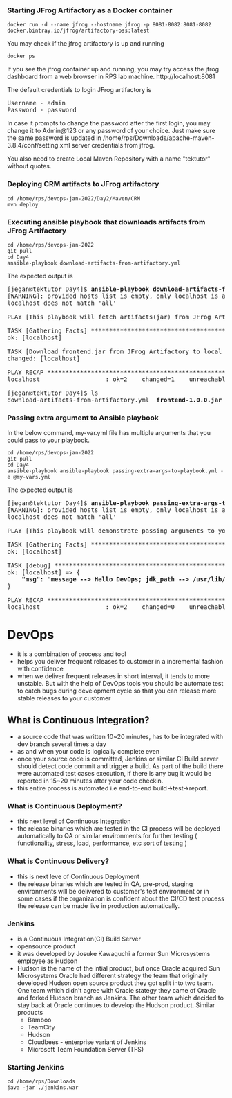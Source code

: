 ### Starting JFrog Artifactory as a Docker container
```
docker run -d --name jfrog --hostname jfrog -p 8081-8082:8081-8082 docker.bintray.io/jfrog/artifactory-oss:latest 
```
You may check if the jfrog artifactory is up and running
```
docker ps
```
If you see the jfrog container up and running, you may try access the jfrog dashboard from a web browser in RPS lab machine.
http://localhost:8081

The default credentials to login JFrog artifactory is
<pre>
Username - admin
Password - password
</pre>
In case it prompts to change the password after the first login, you may change it to Admin@123 or any password of your choice. Just make sure the same password is updated in /home/rps/Downloads/apache-maven-3.8.4/conf/setting.xml server credentials from jfrog.

You also need to create Local Maven Repository with a name "tektutor" without quotes.

### Deploying CRM artifacts to JFrog artifactory
```
cd /home/rps/devops-jan-2022/Day2/Maven/CRM
mvn deploy
```

### Executing ansible playbook that downloads artifacts from JFrog Artifactory
```
cd /home/rps/devops-jan-2022
git pull
cd Day4
ansible-playbook download-artifacts-from-artifactory.yml
```
The expected output is
<pre>[jegan@tektutor Day4]$ <b>ansible-playbook download-artifacts-from-artifactory.yml</b>
[WARNING]: provided hosts list is empty, only localhost is available. Note that the implicit
localhost does not match 'all'

PLAY [This playbook will fetch artifacts(jar) from JFrog Artifactory] *******************************

TASK [Gathering Facts] ******************************************************************************
ok: [localhost]

TASK [Download frontend.jar from JFrog Artifactory to local machine] ********************************
changed: [localhost]

PLAY RECAP ******************************************************************************************
localhost                  : ok=2    changed=1    unreachable=0    failed=0    skipped=0    rescued=0    ignored=0   

[jegan@tektutor Day4]$ ls
download-artifacts-from-artifactory.yml  <b>frontend-1.0.0.jar</b>  README.md
</pre>

### Passing extra argument to Ansible playbook
In the below command, my-var.yml file has multiple arguments that you could pass to your playbook.
```
cd /home/rps/devops-jan-2022
git pull
cd Day4
ansible-playbook ansible-playbook passing-extra-args-to-playbook.yml -e @my-vars.yml
```
The expected output is 
<pre>
[jegan@tektutor Day4]$ <b>ansible-playbook passing-extra-args-to-playbook.yml -e @my-vars.yml</b>
[WARNING]: provided hosts list is empty, only localhost is available. Note that the implicit
localhost does not match 'all'

PLAY [This playbook will demonstrate passing arguments to your playbook] ****************************

TASK [Gathering Facts] ******************************************************************************
ok: [localhost]

TASK [debug] ****************************************************************************************
ok: [localhost] => {
    <b>"msg": "message --> Hello DevOps; jdk_path --> /usr/lib/jdk1.8/bin; maven home --> /usr/share/maven "</b>
}

PLAY RECAP ******************************************************************************************
localhost                  : ok=2    changed=0    unreachable=0    failed=0    skipped=0    rescued=0    ignored=0   
</pre>


# DevOps
- it is a combination of process and tool
- helps you deliver frequent releases to customer in a incremental fashion with confidence
- when we deliver frequent releases in short interval, it tends to more unstable.  But with the help of DevOps tools
  you should be automate test to catch bugs during development cycle so that you can release more stable releases to your customer
 
## What is Continuous Integration?
- a source code that was written 10~20 minutes, has to be integrated with dev branch several times a day
- as and when your code is logically complete even 
- once your source code is committed, Jenkins or similar CI Build server should detect code commit and trigger a build. As part of the build there were automated test cases execution, if there is any bug it would be reported in 15~20 minutes after your code checkin.
- this entire process is automated i.e end-to-end build->test->report.

### What is Continuous Deployment?
- this next level of Continuous Integration
- the release binaries which are tested in the CI process will be deployed automatically to QA or similar environments for further testing ( functionality, stress, load, performance, etc sort of testing )

### What is Continuous Delivery?
- this is next leve of Continuous Deployment
- the release binaries which are tested in QA, pre-prod, staging environments will be delivered to customer's test environment or in some cases if the organization is confident about the CI/CD test process the release can be made live in production automatically.


### Jenkins 
- is a Continuous Integration(CI) Build Server
- opensource product
- it was developed by Josuke Kawaguchi a former Sun Microsystems employee as Hudson
- Hudson is the name of the intial product, but once Oracle acquired Sun Microsystems Oracle had different strategy
  the team that originally developed Hudson open source product they got split into two team. One team which didn't agree with Oracle stategy they came of Oracle and forked Hudson branch as Jenkins.  The other team which decided to stay back at Oracle continues to develop the Hudson product.
Similar products
  - Bamboo
  - TeamCity
  - Hudson
  - Cloudbees - enterprise variant of Jenkins
  - Microsoft Team Foundation Server (TFS)

### Starting Jenkins
```
cd /home/rps/Downloads
java -jar ./jenkins.war
```

